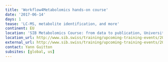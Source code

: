 ```yaml
---
title: 'Workflow4Metabolomics hands-on course'
date: '2017-06-14'
days: 1
tease: 'LC-MS, metabolite identification, and more'
continent: EU
location: 'SIB Metabolomics Course: from data to publication, University of Lausanne - Génopode, Lausanne, Switzerland'
location_url: http://www.sib.swiss/training/upcoming-training-events/2017-06-metabolomics
external_url: http://www.sib.swiss/training/upcoming-training-events/2017-06-metabolomics
contact: Yann Guitton
subsites: [global, us]
---
```

